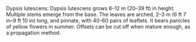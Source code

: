 Dypsis lutescens: Dypsis lutescens grows 6–12 m (20–39 ft) in height. Multiple stems emerge from the base. The leaves are arched, 2–3 m (6 ft 7 in–9 ft 10 in) long, and pinnate, with 40-60 pairs of leaflets. It bears panicles of yellow flowers in summer. Offsets can be cut off when mature enough, as a propagation method.

